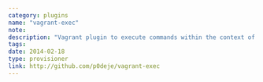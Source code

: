 ```yaml
---
category: plugins
name: "vagrant-exec"
note: 
description: "Vagrant plugin to execute commands within the context of VM synced directory"
tags:
date: 2014-02-18
type: provisioner
link: http://github.com/p0deje/vagrant-exec
---
```

